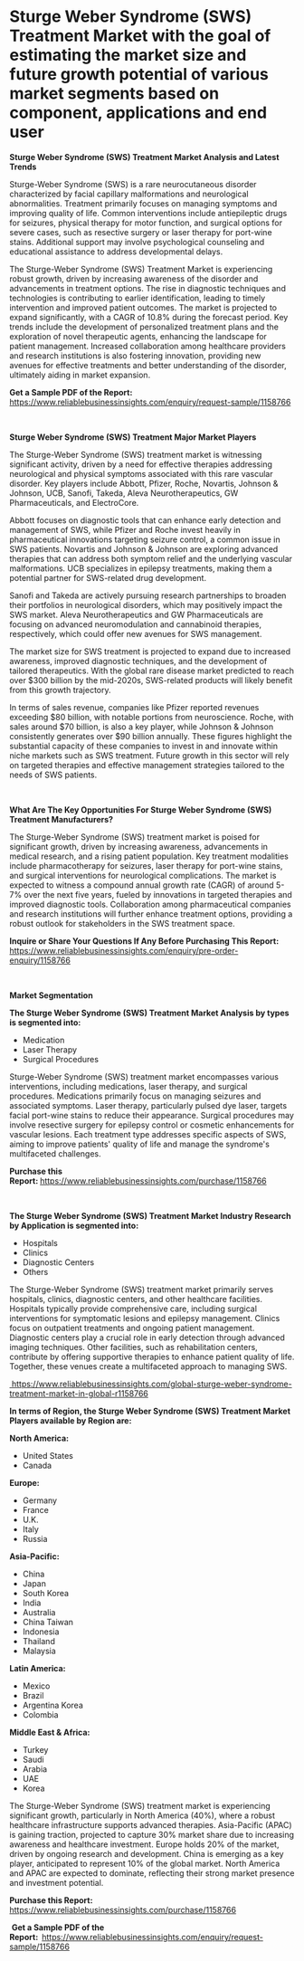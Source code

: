 <p><h1>Sturge Weber Syndrome (SWS) Treatment Market with the goal of estimating the market size and future growth potential of various market segments based on component, applications and end user</h1></p><p><strong>Sturge Weber Syndrome (SWS) Treatment Market Analysis and Latest Trends</strong></p>
<p><p>Sturge-Weber Syndrome (SWS) is a rare neurocutaneous disorder characterized by facial capillary malformations and neurological abnormalities. Treatment primarily focuses on managing symptoms and improving quality of life. Common interventions include antiepileptic drugs for seizures, physical therapy for motor function, and surgical options for severe cases, such as resective surgery or laser therapy for port-wine stains. Additional support may involve psychological counseling and educational assistance to address developmental delays.</p><p>The Sturge-Weber Syndrome (SWS) Treatment Market is experiencing robust growth, driven by increasing awareness of the disorder and advancements in treatment options. The rise in diagnostic techniques and technologies is contributing to earlier identification, leading to timely intervention and improved patient outcomes. The market is projected to expand significantly, with a CAGR of 10.8% during the forecast period. Key trends include the development of personalized treatment plans and the exploration of novel therapeutic agents, enhancing the landscape for patient management. Increased collaboration among healthcare providers and research institutions is also fostering innovation, providing new avenues for effective treatments and better understanding of the disorder, ultimately aiding in market expansion.</p></p>
<p><strong>Get a Sample PDF of the Report:&nbsp;</strong> <a href="https://www.reliablebusinessinsights.com/enquiry/request-sample/1158766?utm_campaign=2278&utm_medium=2&utm_source=Github&utm_content=ia&utm_term=13042025&utm_id=sturge-weber-syndrome-sws-treatment">https://www.reliablebusinessinsights.com/enquiry/request-sample/1158766</a></p>
<p>&nbsp;</p>
<p><strong>Sturge Weber Syndrome (SWS) Treatment Major Market Players</strong></p>
<p><p>The Sturge-Weber Syndrome (SWS) treatment market is witnessing significant activity, driven by a need for effective therapies addressing neurological and physical symptoms associated with this rare vascular disorder. Key players include Abbott, Pfizer, Roche, Novartis, Johnson & Johnson, UCB, Sanofi, Takeda, Aleva Neurotherapeutics, GW Pharmaceuticals, and ElectroCore.</p><p>Abbott focuses on diagnostic tools that can enhance early detection and management of SWS, while Pfizer and Roche invest heavily in pharmaceutical innovations targeting seizure control, a common issue in SWS patients. Novartis and Johnson & Johnson are exploring advanced therapies that can address both symptom relief and the underlying vascular malformations. UCB specializes in epilepsy treatments, making them a potential partner for SWS-related drug development.</p><p>Sanofi and Takeda are actively pursuing research partnerships to broaden their portfolios in neurological disorders, which may positively impact the SWS market. Aleva Neurotherapeutics and GW Pharmaceuticals are focusing on advanced neuromodulation and cannabinoid therapies, respectively, which could offer new avenues for SWS management.</p><p>The market size for SWS treatment is projected to expand due to increased awareness, improved diagnostic techniques, and the development of tailored therapeutics. With the global rare disease market predicted to reach over $300 billion by the mid-2020s, SWS-related products will likely benefit from this growth trajectory.</p><p>In terms of sales revenue, companies like Pfizer reported revenues exceeding $80 billion, with notable portions from neuroscience. Roche, with sales around $70 billion, is also a key player, while Johnson & Johnson consistently generates over $90 billion annually. These figures highlight the substantial capacity of these companies to invest in and innovate within niche markets such as SWS treatment. Future growth in this sector will rely on targeted therapies and effective management strategies tailored to the needs of SWS patients.</p></p>
<p>&nbsp;</p>
<p><strong>What Are The Key Opportunities For Sturge Weber Syndrome (SWS) Treatment Manufacturers?</strong></p>
<p><p>The Sturge-Weber Syndrome (SWS) treatment market is poised for significant growth, driven by increasing awareness, advancements in medical research, and a rising patient population. Key treatment modalities include pharmacotherapy for seizures, laser therapy for port-wine stains, and surgical interventions for neurological complications. The market is expected to witness a compound annual growth rate (CAGR) of around 5-7% over the next five years, fueled by innovations in targeted therapies and improved diagnostic tools. Collaboration among pharmaceutical companies and research institutions will further enhance treatment options, providing a robust outlook for stakeholders in the SWS treatment space.</p></p>
<p><strong>Inquire or Share Your Questions If Any Before Purchasing This Report:</strong> <a href="https://www.reliablebusinessinsights.com/enquiry/pre-order-enquiry/1158766?utm_campaign=2278&utm_medium=2&utm_source=Github&utm_content=ia&utm_term=13042025&utm_id=sturge-weber-syndrome-sws-treatment">https://www.reliablebusinessinsights.com/enquiry/pre-order-enquiry/1158766</a></p>
<p>&nbsp;</p>
<p><strong>Market Segmentation</strong></p>
<p><strong>The Sturge Weber Syndrome (SWS) Treatment Market Analysis by types is segmented into:</strong></p>
<p><ul><li>Medication</li><li>Laser Therapy</li><li>Surgical Procedures</li></ul></p>
<p><p>Sturge-Weber Syndrome (SWS) treatment market encompasses various interventions, including medications, laser therapy, and surgical procedures. Medications primarily focus on managing seizures and associated symptoms. Laser therapy, particularly pulsed dye laser, targets facial port-wine stains to reduce their appearance. Surgical procedures may involve resective surgery for epilepsy control or cosmetic enhancements for vascular lesions. Each treatment type addresses specific aspects of SWS, aiming to improve patients' quality of life and manage the syndrome's multifaceted challenges.</p></p>
<p><strong>Purchase this Report:&nbsp;</strong><a href="https://www.reliablebusinessinsights.com/purchase/1158766?utm_campaign=2278&utm_medium=2&utm_source=Github&utm_content=ia&utm_term=13042025&utm_id=sturge-weber-syndrome-sws-treatment">https://www.reliablebusinessinsights.com/purchase/1158766</a></p>
<p>&nbsp;</p>
<p><strong>The Sturge Weber Syndrome (SWS) Treatment Market Industry Research by Application is segmented into:</strong></p>
<p><ul><li>Hospitals</li><li>Clinics</li><li>Diagnostic Centers</li><li>Others</li></ul></p>
<p><p>The Sturge-Weber Syndrome (SWS) treatment market primarily serves hospitals, clinics, diagnostic centers, and other healthcare facilities. Hospitals typically provide comprehensive care, including surgical interventions for symptomatic lesions and epilepsy management. Clinics focus on outpatient treatments and ongoing patient management. Diagnostic centers play a crucial role in early detection through advanced imaging techniques. Other facilities, such as rehabilitation centers, contribute by offering supportive therapies to enhance patient quality of life. Together, these venues create a multifaceted approach to managing SWS.</p></p>
<p><a href="https://www.reliablebusinessinsights.com/global-sturge-weber-syndrome-treatment-market-in-global-r1158766?utm_campaign=2278&utm_medium=2&utm_source=Github&utm_content=ia&utm_term=13042025&utm_id=sturge-weber-syndrome-sws-treatment">&nbsp;https://www.reliablebusinessinsights.com/global-sturge-weber-syndrome-treatment-market-in-global-r1158766</a></p>
<p><strong>In terms of Region, the Sturge Weber Syndrome (SWS) Treatment Market Players available by Region are:</strong></p>
<p>
    <p> <strong> North America: </strong>
        <ul>
            <li>United States</li>
            <li>Canada</li>
        </ul>
        </p> 
    <p> <strong> Europe: </strong>
        <ul>
            <li>Germany</li>
            <li>France</li>
            <li>U.K.</li>
            <li>Italy</li>
            <li>Russia</li>
        </ul>
        </p> 
    <p> <strong> Asia-Pacific: </strong>
        <ul>
            <li>China</li>
            <li>Japan</li>
            <li>South Korea</li>
            <li>India</li>
            <li>Australia</li>
            <li>China Taiwan</li>
            <li>Indonesia</li>
            <li>Thailand</li>
            <li>Malaysia</li>
        </ul>
        </p> 
    <p> <strong> Latin America: </strong>
        <ul>
            <li>Mexico</li>
            <li>Brazil</li>
            <li>Argentina Korea</li>
            <li>Colombia</li>
        </ul>
        </p> 
    <p> <strong> Middle East & Africa: </strong>
        <ul>
            <li>Turkey</li>
            <li>Saudi</li>
            <li>Arabia</li>
            <li>UAE</li>
            <li>Korea</li>
        </ul>
    </p>
    </p>
<p><p>The Sturge-Weber Syndrome (SWS) treatment market is experiencing significant growth, particularly in North America (40%), where a robust healthcare infrastructure supports advanced therapies. Asia-Pacific (APAC) is gaining traction, projected to capture 30% market share due to increasing awareness and healthcare investment. Europe holds 20% of the market, driven by ongoing research and development. China is emerging as a key player, anticipated to represent 10% of the global market. North America and APAC are expected to dominate, reflecting their strong market presence and investment potential.</p></p>
<p><strong>Purchase this Report: </strong><a href="https://www.reliablebusinessinsights.com/purchase/1158766?utm_campaign=2278&utm_medium=2&utm_source=Github&utm_content=ia&utm_term=13042025&utm_id=sturge-weber-syndrome-sws-treatment">https://www.reliablebusinessinsights.com/purchase/1158766</a></p>
<p>&nbsp;<strong>Get a Sample PDF of the Report:&nbsp;&nbsp;</strong><a href="https://www.reliablebusinessinsights.com/enquiry/request-sample/1158766?utm_campaign=2278&utm_medium=2&utm_source=Github&utm_content=ia&utm_term=13042025&utm_id=sturge-weber-syndrome-sws-treatment">https://www.reliablebusinessinsights.com/enquiry/request-sample/1158766</a></p>
<p><strong></strong></p>
<p><p></p><p></p><p></p></p>